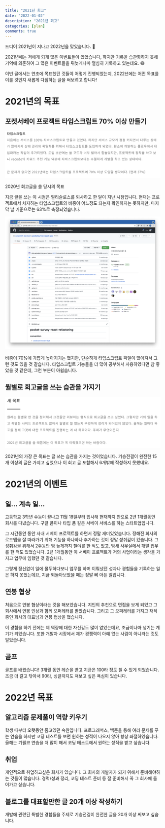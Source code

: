 ```yaml
---
title: "2021년 회고"
date: "2022-01-02"
description: "2021년 회고"
categories: [plan]
comments: true
---
```


드디어 2021년이 지나고 2022년을 맞았습니다. 🎇

2021년에는 저에게 되게 많은 이벤트들이 있었습니다, 하지만 기록을 습관화하지 못해 기억에 의존하여 그 많은 이벤트들을 뒤늦게나마 열심히 기록하고 있는데요. 😅

이번 글에서는 연초에 목표했던 것들이 어떻게 진행되었는지, 2022년에는 어떤 목표를 이룰 것인지 새롭게 다짐하는 글을 써보려고 합니다!

# 2021년의 목표

## 포켓서베이 프로젝트 타입스크립트 70% 이상 만들기

![2020년 회고글을 쓸 당시의 목표](../static/images/review-2021-2.png)

2020년 회고글을 쓸 당시의 목표

지금 글을 쓰는 이 시점은 얼리슬로스를 퇴사하고 한 달이 지난 시점입니다. 현재는 프로젝트에서 차지하는 타입스크립트의 비중이 어느정도 되는지 확인하지는 못하지만, 마지막 날 기준으로는 63%로 측정되었습니다.

![Untitled](../static/images/review-2021-1.png)

비중이 70%에 가깝게 높아지기는 했지만, 단순하게 타입스크립트 파일이 많아져서 그런 것도 있을 것 같습니다. 타입스크립트 기능들을 더 많이 공부해서 사용하였다면 참 좋았을 것 같은데, 그런 부분이 아쉽습니다.

## 월별로 회고글을 쓰는 습관을 가지기

![Untitled](../static/images/review-2021-3.png)

2021년의 가장 큰 목표는 글 쓰는 습관을 가지는 것이었습니다. 기승전결이 완전한 15개 이상의 글은 가지고 싶었으나 이 회고 글 포함해서 6개밖에 작성하지 못했네요.

# 2021년의 이벤트

## 일... 계속 일...

고등학교 3학년 수능이 끝나고 11월 18일부터 입사해 현재까지 만으로 2년 1개월동안 회사를 다녔습니다. 구글 폼이나 타입 폼 같은 서베이 서비스를 하는 스타트업입니다.

그 시간동안 동안 사내 서베이 프로젝트를 하면서 정말 재미있었습니다. 정해진 회사의 로드맵을 잘 따라가기 위해 기능을 하나하나 추가하는 것이 정말 성취감이 컸습니다. 그 성취감을 위해서 2주동안 밤 늦게까지 철야를 한 적도 있고, 밤새 사무실에서 개발 업무를 한 적도 있었습니다. 2년 1개월동안 이 서베이 프로젝트가 저의 사업이라는 생각을 가지고 업무에 임했던 것 같습니다.

그렇게 정신없이 일에 몰두하다보니 업무를 하며 이뤄냈던 성과나 경험들을 기록하는 일은 하지 못했는데요, 지금 되돌아보았을 때는 정말 뼈 아픈 일입니다.

## 연봉 협상

처음으로 연봉 협상이라는 것을 해보았습니다. 지인의 추천으로 면접을 보게 되었고 그 회사에서 연봉 인상과 함께 오퍼레터를 받았습니다. 그리고 그 오퍼레터를 가지고 재직중인 회사의 대표님과 연봉 협상을 했습니다.

이 경험을 하기 전에는 제 역량에 대한 자신감도 많이 없었는데요, 조금이나마 생기는 계기가 되었습니다. 또한 개발자 시장에서 제가 경쟁력이 아예 없는 사람이 아니라는 것도 알았습니다.

## 골프

골프를 배웠습니다! 3개월 동안 레슨을 받고 지금은 100타 정도 칠 수 있게 되었습니다. 조금 더 갈고 닦아서 90타, 싱글까지도 쳐보고 싶은 욕심이 있습니다.

# 2022년 목표

## 알고리즘 문제풀이 역량 키우기

학생 때부터 오랫동안 품고있던 숙원입니다. 프로그래머스, 백준을 통해 여러 문제를 푸는 연습을 하지만 코딩 테스트를 보면 원하는 성적이 나오지 않아 항상 좌절하였습니다. 올해는 기필코 연습을 더 많이 해서 코딩 테스트에서 원하는 성적을 받고 싶습니다.

## 취업

개인적으로 취업하고싶은 회사가 있습니다. 그 회사의 개발자가 되기 위해서 준비해야하는 것들이 많습니다. 경력/성과 정리, 코딩 테스트 준비 등 잘 준비해서 꼭 그 회사에 들어가고 싶습니다.

## 블로그를 대표할만한 글 20개 이상 작성하기

개발에 관련된 특별한 경험들을 주제로 기승전결이 완전한 글을 20개 이상 써보고 싶습니다.